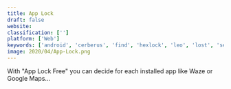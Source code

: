 ```yaml
---
title: App Lock
draft: false 
website: 
classification: ['']
platform: ['Web']
keywords: ['android', 'cerberus', 'find', 'hexlock', 'leo', 'lost', 'secrets', 'super', 'vault']
image: 2020/04/App-Lock.png
---
```

With "App Lock Free" you can decide for each installed app like Waze or Google Maps...